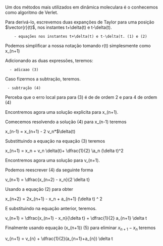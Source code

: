 Um dos métodos mais utilizados em dinâmica moleculara é o conhecemos como algoritmo de Verlet.

Para derivá-lo, escrevemos duas expanções de Taylor para uma posição $\vector{r}(t)$, nos instantes t+\delta(t) e t-\delta(t).

        - equações nos instantes t+\delta(t) e t-\delta(t. (1) e (2)

Podemos simplificar a nossa notação tomando r(t) simplesmente como x_(n+1)

Adicionando as duas expressões, teremos:

      - adicaao (3)

Caso fizermos a subtração, teremos.

     - subtração (4)

Perceba que o erro local para para (3) é de de ordem 2 e para 4 de ordem (4)

Encontremos agora uma solução explicita para x_(n+1).

Comecemos resolvendo a solução (4) para x_(n-1) teremos 

x_(n-1) = x_(n+1) - 2 v_n*$\delta(t)

Substittuindo a equação na equação (3) teremos

x_(n+1) = x_n + v_n \delta(t)+ \dfrac{1}{2} \a_n (\delta t)^2 


Encontremos agora uma solução para v_(n+1).

Podemos reescrever (4) da seguinte forma

v_(n+1) = \dfrac{x_(n+2) - x_n}{2 \delta t}

Usando a equação (2) para obter 

x_{n+2} = 2x_{n+1} - x_n + a_{n+1} (\delta t) ^ 2

E substituindo na equação anterior, teremos.

v_(n+1)  = \dfrac{x_(n+1) - x_n}{\delta t} + \dfrac{1}{2} a_{n+1} \delta t

Finalmente usando equação (x_(n+1)) (5) para eliminar $x_{n+1} - x_n$ teremos

v_{n+1} = v_{n} + \dfrac{1}{2}(a_{n+1}+a_{n}) \delta t

